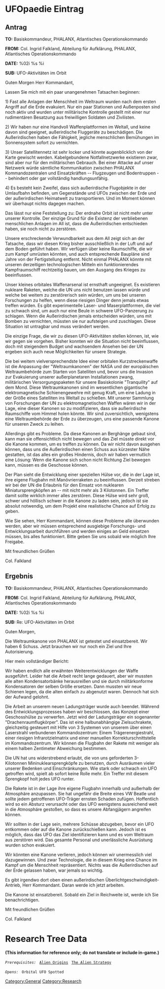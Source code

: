 # UFOpaedie Eintrag

## Antrag

**TO:** Basiskommandeur, PHALANX, Atlantisches Operationskommando

**FROM:** Col. Ingrid Falkland, Abteilung für Aufklärung, PHALANX,
Atlantisches Operationskommando

**DATE:** %02i %s %i

**SUB:** UFO-Aktivitäten im Orbit

Guten Morgen Herr Kommandant,

Lassen Sie mich mit ein paar unangenehmen Tatsachen beginnen:

1\) Fast alle Anlagen der Menschheit im Weltraum wurden nach dem ersten
Angriff auf die Erde evakuiert. Nur ein paar Stationen und Außenposten
sind noch aktiv und wurden unter militärische Kontrolle gestellt mit
einer nur rudimentären Besatzung aus freiwilligen Soldaten und
Zivilisten.

2\) Wir haben nur eine Handvoll Waffenplattformen im Weltall, und keine
davon sind geeignet, außerirdische Fluggeräte zu beschädigen. Die
Außerirdischen haben die Fähigkeit, jegliche menschlichen Bemühungen im
Sonnensystem sofort zu vernichten.

3\) Unser Satellitennetz ist sehr locker und könnte augenblicklich von
der Karte gewischt werden. Kabelgebundene Notfallnetzwerke existieren
zwar, sind aber nur für den militärischen Gebrauch. Bei einer Attacke
auf unser Netzwerk würde sämtliche Kommunikation zwischen PHALANX
Kommandozentralen und Einsatzkräften -- Flugzeugen und Bodentruppen --
behindert oder gar vollständig handlungsunfähig.

4\) Es besteht kein Zweifel, dass sich außerirdische Flugobjekte in der
Umlaufbahn befinden, um Gegenstände und UFOs zwischen der Erde und der
außerirdischen Heimatwelt zu transportieren. Und im Moment können wir
überhaupt nichts dagegen machen.

Das lässt nur eine Feststellung zu: Der erdnahe Orbit ist nicht mehr
unter unserer Kontrolle. Der einzige Grund für die Existenz der
verbliebenen menschlichen Anlagen im All ist, dass die Außerirdischen
entschieden haben, sie noch nicht zu zerstören.

Unsere erschreckende Verwundbarkeit aus dem All zeigt sich an der
Tatsache, dass wir diesen Krieg bisher ausschließlich in der Luft und
auf dem Boden geführt haben. Wir verfügen über keine Raumschiffe, die
wir zum Kampf umrüsten könnten, und auch entsprechende Baupläne sind
Jahre von der Fertigstellung entfernt. Nicht einmal PHALANX könnte mit
unseren derzeitigen technologischen Mitteln ein funktionierendes
Kampfraumschiff rechtzeitig bauen, um den Ausgang des Krieges zu
beeinflussen.

Unser kleines orbitales Waffenarsenal ist ernsthaft ungeeignet. Es
existieren nukleare Raketen, welche die UN uns nicht benutzen lassen
würde und welche bei weitem zu zerstörerisch sein würden, um uns bei
unseren Forschungen zu helfen, wenn diese riesigen Dinger denn jemals
etwas treffen würden. Es gibt experimentelle Laser- und
Maserplattformen, die viel zu schwach sind, um auch nur eine Beule in
schwere UFO-Panzerung zu schlagen. Wenn die Außerirdischen jemals
entscheiden würden, uns mit Bomben zu vernichten, müssten sie nur
aufsteigen und zuschlagen. Diese Situation ist untragbar und muss
verändert werden.

Die einzige Frage, die wir zu diesen UFO-Aktivitäten stellen können,
ist, wie wir gegen sie vorgehen. Bisher konnten wir die Situation nicht
beeinflussen, doch mit steigendem Budget und wachsendem Ansehen bei der
UN ergeben sich auch neue Möglichkeiten für unsere Strategie.

Die bei weitem vielversprechendste Idee einer orbitalen
Kurzstreckenwaffe ist die Anpassung der "Weltraumkanonen" der NASA und
der europäischen Weltraumbehörde zum Starten von Satelliten und, bevor
uns die Invasion zur Evakuierung unserer außerplanetaren Installationen
zwang, militärischen Versorgungspaketen für unsere Basiskolonie
"Tranquility" auf dem Mond. Diese Weltraumkanonen sind im wesentlichen
gigantische elektromagnetische Schienengewehre mit genug Kraft, um eine
Ladung in der Größe eines Satelliten ins Weltall zu schießen. Mit
unserer Sammlung von Forschungen der UN zu elektromagnetischen Waffen
wären wir in der Lage, eine dieser Kanonen so zu modifizieren, dass sie
außerirdische Raumschiffe vom Himmel holen könnte. Wir sind
zuversichtlich, wenigstens eine Weltraumbehörde der Erde zu überzeugen,
uns eine passende Kanone für unseren Zweck zu leihen.

Allerdings gibt es Probleme. Da diese Kanonen an Berghänge gebaut sind,
kann man sie offensichtlich nicht bewegen und das Ziel müsste direkt vor
die Kanone kommen, um es treffen zu können. Da wir nicht davon ausgehen
können, dass uns die Außerirdischen einen Schuss aus kürzester Nähe
gestatten, ist das alles ein großes Hindernis, doch wir haben vermutlich
eine Lösung: Wenn die Kanone sich schon nicht Richtung Ziel bewegen
kann, müssen es die Geschosse können.

Der Plan sieht die Entwicklung einer speziellen Hülse vor, die in der
Lage ist, ihre eigene Flugbahn mit Manövrierraketen zu beeinflussen.
Derzeit streben wir bei der UN die Erlaubnis für den Einsatz von
nuklearen Miniatursprengköpfen an -- mit nicht mehr als 3 Kilotonnen.
Ein Treffer damit sollte wirklich immer alles zerstören. Diese Hülse
wird sehr groß, schwer und höllisch schwer in die Kanone zu laden sein,
jedoch ist sie absolut notwendig, um dem Projekt eine realistische
Chance auf Erfolg zu geben.

Wie Sie sehen, Herr Kommandant, können diese Probleme alle überwunden
werden, aber wir müssen entsprechend ausgiebige Forschungs- und
Entwicklungsarbeit durchführen und werden einiges an Geld einsetzen
müssen, bis alles funktioniert. Bitte geben Sie uns sobald wie möglich
Ihre Freigabe.

Mit freundlichen Grüßen

Col. Falkland

## Ergebnis

**TO:** Basiskommandeur, PHALANX, Atlantisches Operationskommando

**FROM:** Col. Ingrid Falkland, Abteilung für Aufklärung, PHALANX,
Atlantisches Operationskommando

**DATE:** %02i %s %i

**SUB:** Re: UFO-Aktivitäten im Orbit

Guten Morgen,

Die Weltraumkanone von PHALANX ist getestet und einsatzbereit. Wir haben
6 Schuss. Jetzt brauchen wir nur noch ein Ziel und Ihre Autorisierung.

Hier mein vollständiger Bericht:

Wir haben endlich alle erwähnten Weiterentwicklungen der Waffe
ausgeführt. Leider hat die Arbeit recht lange gedauert, aber wir mussten
alle alten Kondensatorbänke herausreißen und sie durch militärkonforme
Kondensatoren der selben Größe ersetzen. Dann mussten wir neue Schienen
legen, da die alten einfach zu abgenutzt waren. Dennoch hat sich der
Aufwand gelohnt.

Die Arbeit an unserem neuen Ladungsträger wurde auch beendet. Während
des Entwicklungsprozesses haben wir beschlossen, das Konzept einer
Geschosshülse zu verwerfen. Jetzt wird der Ladungsträger ein sogenannter
"Drachenraumflugkörper". Das ist eine halbunabhängige Zielsuchrakete,
gleichzeitig gesteuert mit Hilfe von 3 Systemen von unserem über einen
Laserstrahl verbundenen Kommandozentrum: Einem Trägerenergiestrahl,
einer riesigen Infrarotzielmatrix und einer manuellen
Korrekturschnittstelle im Kommandozentrum. Wir können die Flugbahn der
Rakete mit weniger als einem halben Zentimeter Abweichung bestimmen.

Die UN hat uns widerstrebend erlaubt, die von uns geforderten
3-Kilotonnen Mininuklearsprengköpfe zu benutzen, durch Ausräumen vieler
unserer Bedenken und Einschränkungen. Wie stark oder schwach ein UFO
getroffen wird, spielt ab sofort keine Rolle mehr. Ein Treffer mit
diesem Sprengkopf holt jedes UFO runter.

Die Rakete ist in der Lage ihre eigene Flugbahn innerhalb und außerhalb
der Atmosphäre anzupassen. Sie hat ungefähr die Breite eines VW Beatle
und sollte jedem getroffenen UFO-Träger ernsten Schaden zufügen.
Hoffentlich wird so ein Absturz verursacht oder das UFO wenigstens
ausreichend weit in die Atmosphäre gestoßen, so dass es unsere
Abfangjägern angreifen können.

Wir sollten in der Lage sein, mehrere Schüsse abzugeben, bevor ein UFO
entkommen oder auf die Kanone zurückschießen kann. Jedoch ist es
möglich, dass das UFO das Ziel identifizieren kann und es vom Weltraum
aus zerstören wird. Das gesamte Personal und unerlässliche Ausrüstung
wurden schon evakuiert.

Wir könnten eine Kanone verlieren, jedoch können wir unermesslich viel
dazugewinnen. Und zwar Technologie, die in diesem Krieg eine Chance im
Kampf um die Menschheit repräsentiert. Nichts was die Außerirdischen auf
der Erde gelassen haben, war jemals so wichtig.

Es gibt irgendwo dort oben einen außerirdischen
Überlichtgeschwindigkeit-Antrieb, Herr Kommandant. Daran werde ich jetzt
arbeiten.

Die Kanone ist einsatzbereit. Sobald ein Ziel in Reichweite ist, werde
ich Sie benachrichtigen.

Mit freundlichen Grüßen

Col. Falkland

# Research Tree Data

**(This information for reference only; do not translate or include
in-game.)**

*`Prerequisites:`*
` `[`Alien Origins`](Research/Alien_Origins "wikilink")
` `[`The Alien Strategy`](Research/The_Alien_Strategy "wikilink")

*`Opens:`*
` Orbital UFO Spotted`

[Category:General](Category:General "wikilink")
[Category:Research](Category:Research "wikilink")